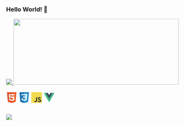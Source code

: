### Hello World! 👋

<div>
  <a href="https://www.github.com/CarlosNiiO">
  <img height="180em" src="https://github-readme-stats.vercel.app/api?username=CarlosNiiO&show_icons=true&theme=transparent&include_allcommits=true&count_private=true"/>
  <img height="180em" width="450" src="https://github-readme-stats.vercel.app/api/top-langs/?username=CarlosNiiO&layout=compact&langs_count=16&theme=transparent"/>
</div>
<div style="display: inline-block"><br>
  <img align="center" alt="Carlos-HTML" height="30" widht="40" src="https://raw.githubusercontent.com/devicons/devicon/master/icons/html5/html5-original.svg">
  <img align="center" alt="Carlos-CSS" height="30" widht="40" src="https://raw.githubusercontent.com/devicons/devicon/master/icons/css3/css3-original.svg">
  <img align="center" alt="Carlos-Js" height="30" widht="40" src="https://raw.githubusercontent.com/devicons/devicon/master/icons/javascript/javascript-original.svg">
  <img align="center" alt="Carlos-VueJS" height="30" widht="40" src="https://raw.githubusercontent.com/devicons/devicon/master/icons/vuejs/vuejs-original.svg">
</div>

##

<div>
  <a href="https://www.linkedin.com/in/carlosniio" target="_blank"><img src="https://img.shields.io/badge/LinkedIn-0077B5?style=for-the-badge&logo=linkedin&logoColor=white"></a>
</div>
